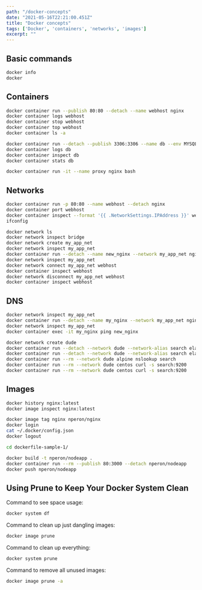 ```yaml
---
path: "/docker-concepts"
date: "2021-05-16T22:21:00.451Z"
title: "Docker concepts"
tags: ['Docker', 'containers', 'networks', 'images']
excerpt: ""
---
```


## Basic commands

```bash
docker info
docker
```

## Containers

```bash
docker container run --publish 80:80 --detach --name webhost nginx
docker container logs webhost
docker container stop webhost
docker container top webhost
docker container ls -a
```

```bash
docker container run --detach --publish 3306:3306 --name db --env MYSQL_RANDOM_ROOT_PASSWORD=yes mysql
docker container logs db
docker container inspect db
docker container stats db
```

```bash
docker container run -it --name proxy nginx bash
```

## Networks

```bash
docker container run -p 80:80 --name webhost --detach nginx
docker container port webhost
docker container inspect --format '{{ .NetworkSettings.IPAddress }}' webhost
ifconfig
```

```bash
docker network ls
docker network inspect bridge
docker network create my_app_net
docker network inspect my_app_net
docker container run --detach --name new_nginx --network my_app_net nginx
docker network inspect my_app_net
docker network connect my_app_net webhost
docker container inspect webhost
docker network disconnect my_app_net webhost
docker container inspect webhost
```

## DNS

```bash
docker network inspect my_app_net
docker container run --detach --name my_nginx --network my_app_net nginx:alpine
docker network inspect my_app_net
docker container exec -it my_nginx ping new_nginx
```

```bash
docker network create dude
docker container run --detach --network dude --network-alias search elasticsearch:2
docker container run --detach --network dude --network-alias search elasticsearch:2
docker container run --rm --network dude alpine nslookup search
docker container run --rm --network dude centos curl -s search:9200
docker container run --rm --network dude centos curl -s search:9200
```

## Images

```bash
docker history nginx:latest
docker image inspect nginx:latest

docker image tag nginx nperon/nginx
docker login
cat ~/.docker/config.json
docker logout
```

```bash
cd dockerfile-sample-1/

docker build -t nperon/nodeapp .
docker container run --rm --publish 80:3000 --detach nperon/nodeapp
docker push nperon/nodeapp
```

## Using Prune to Keep Your Docker System Clean

Command to see space usage:

```bash
docker system df
```

Command to clean up just dangling images:

```bash
docker image prune
```

Command to clean up everything: 

```bash
docker system prune
```

Command to remove all unused images: 

```bash
docker image prune -a
```
